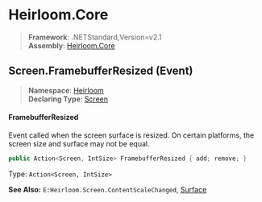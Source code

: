 # Heirloom.Core

> **Framework**: .NETStandard,Version=v2.1  
> **Assembly**: [Heirloom.Core][0]

## Screen.FramebufferResized (Event)

> **Namespace**: [Heirloom][0]  
> **Declaring Type**: [Screen][1]

#### FramebufferResized

Event called when the screen surface is resized. On certain platforms, the screen size and surface may not be equal.

```cs
public Action<Screen, IntSize> FramebufferResized { add; remove; }
```

Type: `Action<Screen, IntSize>`

**See Also:** `E:Heirloom.Screen.ContentScaleChanged`, [Surface][2]

[0]: ../../../Heirloom.Core.md
[1]: ../Screen.md
[2]: Surface.md
